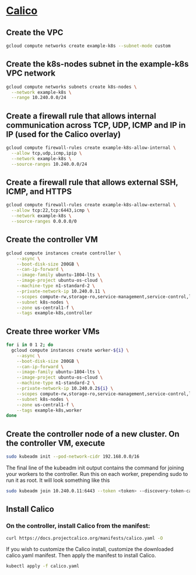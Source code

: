 # [Calico](https://docs.projectcalico.org/getting-started/kubernetes/self-managed-public-cloud/gce)

## Create the VPC

```bash
gcloud compute networks create example-k8s --subnet-mode custom
```

## Create the k8s-nodes subnet in the example-k8s VPC network

```bash
gcloud compute networks subnets create k8s-nodes \
  --network example-k8s \
  --range 10.240.0.0/24
```

## Create a firewall rule that allows internal communication across TCP, UDP, ICMP and IP in IP (used for the Calico overlay)

```bash
gcloud compute firewall-rules create example-k8s-allow-internal \
  --allow tcp,udp,icmp,ipip \
  --network example-k8s \
  --source-ranges 10.240.0.0/24
```

## Create a firewall rule that allows external SSH, ICMP, and HTTPS

```bash
gcloud compute firewall-rules create example-k8s-allow-external \
  --allow tcp:22,tcp:6443,icmp \
  --network example-k8s \
  --source-ranges 0.0.0.0/0
```

## Create the controller VM

```bash
gcloud compute instances create controller \
    --async \
    --boot-disk-size 200GB \
    --can-ip-forward \
    --image-family ubuntu-1804-lts \
    --image-project ubuntu-os-cloud \
    --machine-type n1-standard-2 \
    --private-network-ip 10.240.0.11 \
    --scopes compute-rw,storage-ro,service-management,service-control,logging-write,monitoring \
    --subnet k8s-nodes \
    --zone us-central1-f \
    --tags example-k8s,controller
```

## Create three worker VMs

```bash
for i in 0 1 2; do
  gcloud compute instances create worker-${i} \
    --async \
    --boot-disk-size 200GB \
    --can-ip-forward \
    --image-family ubuntu-1804-lts \
    --image-project ubuntu-os-cloud \
    --machine-type n1-standard-2 \
    --private-network-ip 10.240.0.2${i} \
    --scopes compute-rw,storage-ro,service-management,service-control,logging-write,monitoring \
    --subnet k8s-nodes \
    --zone us-central1-f \
    --tags example-k8s,worker
done
```

## Create the controller node of a new cluster. On the controller VM, execute

```bash
sudo kubeadm init --pod-network-cidr 192.168.0.0/16
```

The final line of the kubeadm init output contains the command for joining your workers to the controller. Run this on each worker, prepending sudo to run it as root. It will look something like this

```bash
sudo kubeadm join 10.240.0.11:6443 --token <token> --discovery-token-ca-cert-hash sha256:<hash>
```

## Install Calico

### On the controller, install Calico from the manifest:

```bash
curl https://docs.projectcalico.org/manifests/calico.yaml -O
```

If you wish to customize the Calico install, customize the downloaded calico.yaml manifest. Then apply the manifest to install Calico.

```bash
kubectl apply -f calico.yaml
```
